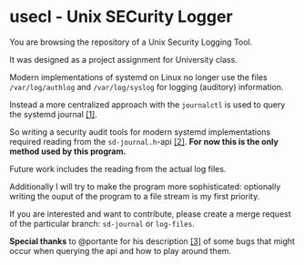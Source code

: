 # usecl - Unix SECurity Logger

You are browsing the repository of a Unix Security Logging Tool.

It was designed as a project assignment for University class.


Modern implementations of systemd on Linux no longer use the files `/var/log/authlog` and `/var/log/syslog` for logging (auditory) information.

Instead a more centralized approach with the `journalctl` is used to query the systemd journal [[1]](https://www.freedesktop.org/software/systemd/man/journalctl.html).

So writing a security audit tools for modern systemd implementations required reading from the `sd-journal.h`-api [[2]](https://www.freedesktop.org/software/systemd/man/sd-journal.html). **For now this is the only method used by this program.**

Future work includes the reading from the actual log files.

Additionally I will try to make the program more sophisticated: optionally writing the ouput of the program to a file stream is my first priority.

If you are interested and want to contribute, please create a merge request of the particular branch: `sd-journal` or `log-files`.

**Special thanks** to @portante for his description [[3]](https://gist.github.com/portante/ff7fb429c6f973aab377f7bb77b0ffdb) of some bugs that might occur when querying the api and how to play around them.
